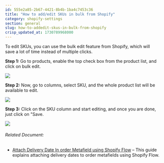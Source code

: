 ```yaml
---
id: 555e2a85-2b67-4421-8b4b-1ba4c7453c36
title: "How to add/edit SKUs in bulk from Shopify"
category: shopify-settings
section: general
slug: how-to-addedit-skus-in-bulk-from-shopify
crisp_updated_at: 1730789968000
---
```


To edit SKUs, you can use the bulk edit feature from Shopify, which will save a lot of time instead of multiple clicks.

**Step 1:** Go to products, enable the top check box from the product list, and click on bulk edit.

![](https://storage.crisp.chat/users/helpdesk/website/ca826b447482b000/aa_ykb5e9.png)

**Step 2:** Now, go to columns, select SKU, and the whole product list will be available to edit.

![](https://storage.crisp.chat/users/helpdesk/website/ca826b447482b000/screenshot-2023-06-11-at-10195_5g1bpm.png)

**Step 3:** Click on the SKU column and start editing, and once you are done, just click on "Save.

![](https://storage.crisp.chat/users/helpdesk/website/ca826b447482b000/screenshot-2023-06-12-at-11555_1p4sksz.png)

###### Related Document:

* [Attach Delivery Date In order Metafield using Shopify Flow](https://help.birdchime.com/en-us/article/attach-delivery-date-in-order-metafield-using-shopify-flow-14l1gfc/) – This guide explains attaching delivery dates to order metafields using Shopify Flow.
